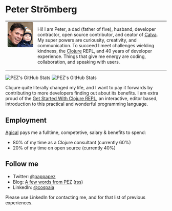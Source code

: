 # Peter Strömberg

<table>
<tr>
<td valign="top"><img src="pappa-pez.png"></td>
<td valign="top">
        
Hi! I am Peter, a dad (father of five), husband, developer contractor, open source contributor, and ceator of [Calva](https://calva.io/). My super powers are curiousity, creativity, and communication. To succeed I meet challenges wielding kindness, the [Clojure](https://clojure.org) REPL, and 40 years of developer experience. Things that give me energy are coding, collaboration, and speaking with users.

</td>        
</tr>
</table>



![PEZ's GitHub Stats](https://github-readme-stats.vercel.app/api?username=PEZ&count_private=true&show_icons=true) ![PEZ's GitHub Stats](https://github-readme-stats.vercel.app/api/top-langs?username=PEZ&hide=html,dart,javascript)

Clojure quite literally changed my life, and I want to pay it forwards by contributing to more developers finding out about its benefits. I am extra proud of the [Get Started With Clojure REPL](https://calva.io/get-started-with-clojure/), an interactive, editor based, introduction to this practical and wonderful programming language.

## Employment

[Agical](https://agical.se/) pays me a fulltime, competetive, salary & benefits to spend:
* 80% of my time as a Clojure consultant (currently 60%)
* 20% of my time on open source (currently 40%)

## Follow me
* Twitter: [@pappapez](https://twitter.com/pappapez)
* Blog: [A few words from PEZ](https://blog.agical.se/en/authors/peter-stromberg) ([rss](https://blog.agical.se/en/authors/peter-stromberg/index.xml))
* LinkedIn: [@cospaia](https://www.linkedin.com/in/cospaia/)

Please use LinkedIn for contacting me, and for that list of previous experiences.